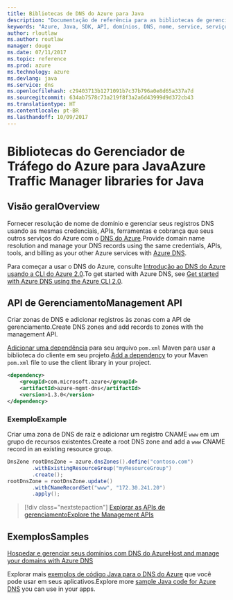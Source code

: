 ```yaml
---
title: Bibliotecas de DNS do Azure para Java
description: "Documentação de referência para as bibliotecas de gerenciamento de Java de DNS do Azure"
keywords: "Azure, Java, SDK, API, domínios, DNS, nome, service, serviço de nome de domínio"
author: rloutlaw
ms.author: routlaw
manager: douge
ms.date: 07/11/2017
ms.topic: reference
ms.prod: azure
ms.technology: azure
ms.devlang: java
ms.service: dns
ms.openlocfilehash: c29403713b1271091b7c37b796a0e8d65a337a7d
ms.sourcegitcommit: 634ab7578c73a219f8f3a2a6d43999d9d372cb43
ms.translationtype: HT
ms.contentlocale: pt-BR
ms.lasthandoff: 10/09/2017
---
```

# <a name="azure-traffic-manager-libraries-for-java"></a><span data-ttu-id="ae5fe-104">Bibliotecas do Gerenciador de Tráfego do Azure para Java</span><span class="sxs-lookup"><span data-stu-id="ae5fe-104">Azure Traffic Manager libraries for Java</span></span>

## <a name="overview"></a><span data-ttu-id="ae5fe-105">Visão geral</span><span class="sxs-lookup"><span data-stu-id="ae5fe-105">Overview</span></span>

<span data-ttu-id="ae5fe-106">Fornecer resolução de nome de domínio e gerenciar seus registros DNS usando as mesmas credenciais, APIs, ferramentas e cobrança que seus outros serviços do Azure com o [DNS do Azure](/azure/dns/dns-overview).</span><span class="sxs-lookup"><span data-stu-id="ae5fe-106">Provide domain name resolution and manage your DNS records using the same credentials, APIs, tools, and billing as your other Azure services with [Azure DNS](/azure/dns/dns-overview).</span></span>

<span data-ttu-id="ae5fe-107">Para começar a usar o DNS do Azure, consulte [Introdução ao DNS do Azure usando a CLI do Azure 2.0](/azure/dns/dns-getstarted-cli).</span><span class="sxs-lookup"><span data-stu-id="ae5fe-107">To get started with Azure DNS, see [Get started with Azure DNS using the Azure CLI 2.0](/azure/dns/dns-getstarted-cli).</span></span>

## <a name="management-api"></a><span data-ttu-id="ae5fe-108">API de Gerenciamento</span><span class="sxs-lookup"><span data-stu-id="ae5fe-108">Management API</span></span>

<span data-ttu-id="ae5fe-109">Criar zonas de DNS e adicionar registros às zonas com a API de gerenciamento.</span><span class="sxs-lookup"><span data-stu-id="ae5fe-109">Create DNS zones and add records to zones with the management API.</span></span>

<span data-ttu-id="ae5fe-110">[Adicionar uma dependência](https://maven.apache.org/guides/getting-started/index.html#How_do_I_use_external_dependencies) para seu arquivo `pom.xml` Maven para usar a biblioteca do cliente em seu projeto.</span><span class="sxs-lookup"><span data-stu-id="ae5fe-110">[Add a dependency](https://maven.apache.org/guides/getting-started/index.html#How_do_I_use_external_dependencies) to your Maven `pom.xml` file to use the client library in your project.</span></span>

```XML
<dependency>
    <groupId>com.microsoft.azure</groupId>
    <artifactId>azure-mgmt-dns</artifactId>
    <version>1.3.0</version>
</dependency>
```   

### <a name="example"></a><span data-ttu-id="ae5fe-111">Exemplo</span><span class="sxs-lookup"><span data-stu-id="ae5fe-111">Example</span></span>

<span data-ttu-id="ae5fe-112">Criar uma zona de DNS de raiz e adicionar um registro CNAME `www` em um grupo de recursos existentes.</span><span class="sxs-lookup"><span data-stu-id="ae5fe-112">Create a root DNS zone and add a `www` CNAME record in an existing resource group.</span></span>

```java
DnsZone rootDnsZone = azure.dnsZones().define("contoso.com")
        .withExistingResourceGroup("myResourceGroup")
        .create();
rootDnsZone = rootDnsZone.update()
        .withCNameRecordSet("www", "172.30.241.20")
        .apply();
```

> [!div class="nextstepaction"]
> [<span data-ttu-id="ae5fe-113">Explorar as APIs de gerenciamento</span><span class="sxs-lookup"><span data-stu-id="ae5fe-113">Explore the Management APIs</span></span>](/java/api/overview/azure/dns/managementapi)

## <a name="samples"></a><span data-ttu-id="ae5fe-114">Exemplos</span><span class="sxs-lookup"><span data-stu-id="ae5fe-114">Samples</span></span>

[<span data-ttu-id="ae5fe-115">Hospedar e gerenciar seus domínios com DNS do Azure</span><span class="sxs-lookup"><span data-stu-id="ae5fe-115">Host and manage your domains with Azure DNS</span></span>](https://github.com/Azure-Samples/dns-java-host-and-manage-your-domains)

<span data-ttu-id="ae5fe-116">Explorar mais [exemplos de código Java para o DNS do Azure](https://azure.microsoft.com/resources/samples/?platform=java&term=dns) que você pode usar em seus aplicativos.</span><span class="sxs-lookup"><span data-stu-id="ae5fe-116">Explore more [sample Java code for Azure DNS](https://azure.microsoft.com/resources/samples/?platform=java&term=dns) you can use in your apps.</span></span>